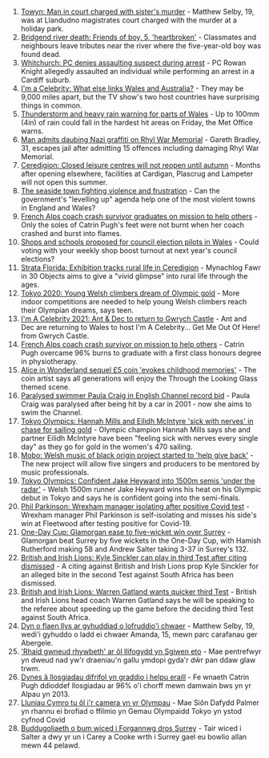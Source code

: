 1. [Towyn: Man in court charged with sister's murder](https://www.bbc.co.uk/news/uk-wales-58068097) - Matthew Selby, 19, was at Llandudno magistrates court charged with the murder at a holiday park.
2. [Bridgend river death: Friends of boy, 5, 'heartbroken'](https://www.bbc.co.uk/news/uk-wales-58069625) - Classmates and neighbours leave tributes near the river where the five-year-old boy was found dead.
3. [Whitchurch: PC denies assaulting suspect during arrest](https://www.bbc.co.uk/news/uk-wales-58077079) - PC Rowan Knight allegedly assaulted an individual while performing an arrest in a Cardiff suburb.
4. [I'm a Celebrity: What else links Wales and Australia?](https://www.bbc.co.uk/news/uk-wales-58075201) - They may be 9,000 miles apart, but the TV show's two host countries have surprising things in common.
5. [Thunderstorm and heavy rain warning for parts of Wales](https://www.bbc.co.uk/news/uk-wales-58071768) - Up to 100mm (4in) of rain could fall in the hardest hit areas on Friday, the Met Office warns.
6. [Man admits daubing Nazi graffiti on Rhyl War Memorial](https://www.bbc.co.uk/news/uk-wales-58071770) - Gareth Bradley, 31, escapes jail after admitting 15 offences including damaging Rhyl War Memorial.
7. [Ceredigion: Closed leisure centres will not reopen until autumn](https://www.bbc.co.uk/news/uk-wales-58068098) - Months after opening elsewhere, facilities at Cardigan, Plascrug and Lampeter will not open this summer.
8. [The seaside town fighting violence and frustration](https://www.bbc.co.uk/news/uk-58029524) - Can the government's "levelling up" agenda help one of the most violent towns in England and Wales?
9. [French Alps coach crash survivor graduates on mission to help others](https://www.bbc.co.uk/news/uk-wales-58059974) - Only the soles of Catrin Pugh's feet were not burnt when her coach crashed and burst into flames.
10. [Shops and schools proposed for council election pilots in Wales](https://www.bbc.co.uk/news/uk-wales-politics-58060044) - Could voting with your weekly shop boost turnout at next year's council elections?
11. [Strata Florida: Exhibition tracks rural life in Ceredigion](https://www.bbc.co.uk/news/uk-wales-58061893) - Mynachlog Fawr in 30 Objects aims to give a "vivid glimpse" into rural life through the ages.
12. [Tokyo 2020: Young Welsh climbers dream of Olympic gold](https://www.bbc.co.uk/news/uk-wales-58069621) - More indoor competitions are needed to help young Welsh climbers reach their Olympian dreams, says teen.
13. [I'm A Celebrity 2021: Ant & Dec to return to Gwrych Castle](https://www.bbc.co.uk/news/uk-wales-58071771) - Ant and Dec are returning to Wales to host I'm A Celebrity... Get Me Out Of Here! from Gwrych Castle.
14. [French Alps coach crash survivor on mission to help others](https://www.bbc.co.uk/news/uk-wales-58065023) - Catrin Pugh overcame 96% burns to graduate with a first class honours degree in physiotherapy.
15. [Alice in Wonderland sequel £5 coin 'evokes childhood memories'](https://www.bbc.co.uk/news/uk-wales-58055788) - The coin artist says all generations will enjoy the Through the Looking Glass themed scene.
16. [Paralysed swimmer Paula Craig in English Channel record bid](https://www.bbc.co.uk/news/uk-wales-58039094) - Paula Craig was paralysed after being hit by a car in 2001 - now she aims to swim the Channel.
17. [Tokyo Olympics: Hannah Mills and Eilidh McIntyre 'sick with nerves' in chase for sailing gold](https://www.bbc.co.uk/sport/av/olympics/58046824) - Olympic champion Hannah Mills says she and partner Eilidh McIntyre have been "feeling sick with nerves every single day" as they go for gold in the women's 470 sailing.
18. [Mobo: Welsh music of black origin project started to 'help give back'](https://www.bbc.co.uk/news/uk-wales-58030464) - The new project will allow five singers and producers to be mentored by music professionals.
19. [Tokyo Olympics: Confident Jake Heyward into 1500m semis 'under the radar'](https://www.bbc.co.uk/sport/av/olympics/58068287) - Welsh 1500m runner Jake Heyward wins his heat on his Olympic debut in Tokyo and says he is confident going into the semi-finals.
20. [Phil Parkinson: Wrexham manager isolating after positive Covid test](https://www.bbc.co.uk/sport/football/58077261) - Wrexham manager Phil Parkinson is self-isolating and misses his side's win at Fleetwood after testing positive for Covid-19.
21. [One-Day Cup: Glamorgan ease to five-wicket win over Surrey](https://www.bbc.co.uk/sport/cricket/58076807) - Glamorgan beat Surrey by five wickets in the One-Day Cup, with Hamish Rutherford making 58 and Andrew Salter taking 3-37 in Surrey's 132.
22. [British and Irish Lions: Kyle Sinckler can play in third Test after citing dismissed](https://www.bbc.co.uk/sport/rugby-union/58073121) - A citing against British and Irish Lions prop Kyle Sinckler for an alleged bite in the second Test against South Africa has been dismissed.
23. [British and Irish Lions: Warren Gatland wants quicker third Test](https://www.bbc.co.uk/sport/rugby-union/58073124) - British and Irish Lions head coach Warren Gatland says he will be speaking to the referee about speeding up the game before the deciding third Test against South Africa.
24. [Dyn o flaen llys ar gyhuddiad o lofruddio'i chwaer](https://www.bbc.co.uk/newyddion/58071638) - Matthew Selby, 19, wedi'i gyhuddo o ladd ei chwaer Amanda, 15, mewn parc carafanau ger Abergele.
25. ['Rhaid gwneud rhywbeth' ar ôl llifogydd yn Sgiwen eto](https://www.bbc.co.uk/newyddion/58075231) - Mae pentrefwyr yn dweud nad yw'r draeniau'n gallu ymdopi gyda'r dŵr pan ddaw glaw trwm.
26. [Dynes â llosgiadau difrifol yn graddio i helpu eraill](https://www.bbc.co.uk/newyddion/58061370) - Fe wnaeth Catrin Pugh ddioddef llosgiadau ar 96% o'i chorff mewn damwain bws yn yr Alpau yn 2013.
27. [Lluniau Cymro tu ôl i'r camera yn yr Olympau](https://www.bbc.co.uk/newyddion/58074325) - Mae Siôn Dafydd Palmer yn rhannu ei brofiad o ffilmio yn Gemau Olympaidd Tokyo yn ystod cyfnod Covid
28. [Buddugoliaeth o bum wiced i Forgannwg dros Surrey](https://www.bbc.co.uk/newyddion/58078353) - Tair wiced i Salter a dwy yr un i Carey a Cooke wrth i Surrey gael eu bowlio allan mewn 44 pelawd.
